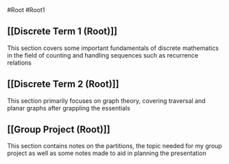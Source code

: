 #Root #Root1 
## [[Discrete Term 1 (Root)]]

This section covers some important fundamentals of discrete mathematics in the field of counting and handling sequences such as recurrence relations
## [[Discrete Term 2 (Root)]]

This section primarily focuses on graph theory, covering traversal and planar graphs after grappling the essentials
## [[Group Project (Root)]]

This section contains notes on the partitions, the topic needed for my group project as well as some notes made to aid in planning the presentation